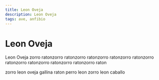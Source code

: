 ```yaml
---
title: Leon Oveja
description: Leon Oveja
tags: ave, anfibio
---
```


# Leon Oveja

Leon Oveja zorro ratonzorro ratonzorro ratonzorro ratonzorro ratonzorro ratonzorro ratonzorro ratonzorro ratonzorro raton

zorro leon oveja gallina raton perro leon zorro leon caballo